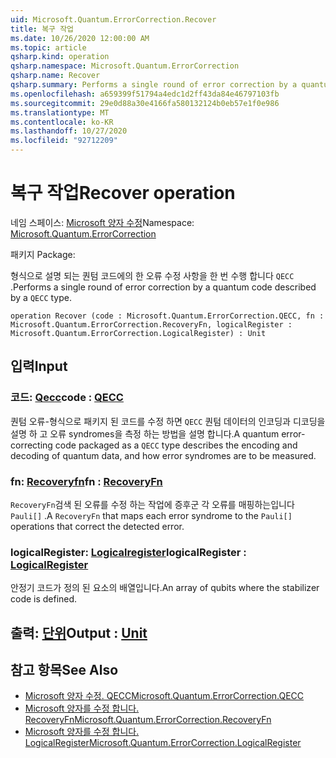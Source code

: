 ```yaml
---
uid: Microsoft.Quantum.ErrorCorrection.Recover
title: 복구 작업
ms.date: 10/26/2020 12:00:00 AM
ms.topic: article
qsharp.kind: operation
qsharp.namespace: Microsoft.Quantum.ErrorCorrection
qsharp.name: Recover
qsharp.summary: Performs a single round of error correction by a quantum code described by a `QECC` type.
ms.openlocfilehash: a659399f51794a4edc1d2ff43da84e46797103fb
ms.sourcegitcommit: 29e0d88a30e4166fa580132124b0eb57e1f0e986
ms.translationtype: MT
ms.contentlocale: ko-KR
ms.lasthandoff: 10/27/2020
ms.locfileid: "92712209"
---
```

# <a name="recover-operation"></a><span data-ttu-id="801b0-102">복구 작업</span><span class="sxs-lookup"><span data-stu-id="801b0-102">Recover operation</span></span>

<span data-ttu-id="801b0-103">네임 스페이스: [Microsoft 양자 수정](xref:Microsoft.Quantum.ErrorCorrection)</span><span class="sxs-lookup"><span data-stu-id="801b0-103">Namespace: [Microsoft.Quantum.ErrorCorrection](xref:Microsoft.Quantum.ErrorCorrection)</span></span>

<span data-ttu-id="801b0-104">패키지 [](https://nuget.org/packages/)</span><span class="sxs-lookup"><span data-stu-id="801b0-104">Package: [](https://nuget.org/packages/)</span></span>


<span data-ttu-id="801b0-105">형식으로 설명 되는 퀀텀 코드에의 한 오류 수정 사항을 한 번 수행 합니다 `QECC` .</span><span class="sxs-lookup"><span data-stu-id="801b0-105">Performs a single round of error correction by a quantum code described by a `QECC` type.</span></span>

```qsharp
operation Recover (code : Microsoft.Quantum.ErrorCorrection.QECC, fn : Microsoft.Quantum.ErrorCorrection.RecoveryFn, logicalRegister : Microsoft.Quantum.ErrorCorrection.LogicalRegister) : Unit
```


## <a name="input"></a><span data-ttu-id="801b0-106">입력</span><span class="sxs-lookup"><span data-stu-id="801b0-106">Input</span></span>

### <a name="code--qecc"></a><span data-ttu-id="801b0-107">코드: [Qecc](xref:Microsoft.Quantum.ErrorCorrection.QECC)</span><span class="sxs-lookup"><span data-stu-id="801b0-107">code : [QECC](xref:Microsoft.Quantum.ErrorCorrection.QECC)</span></span>

<span data-ttu-id="801b0-108">퀀텀 오류-형식으로 패키지 된 코드를 수정 하면 `QECC` 퀀텀 데이터의 인코딩과 디코딩을 설명 하 고 오류 syndromes을 측정 하는 방법을 설명 합니다.</span><span class="sxs-lookup"><span data-stu-id="801b0-108">A quantum error-correcting code packaged as a `QECC` type describes the encoding and decoding of quantum data, and how error syndromes are to be measured.</span></span>


### <a name="fn--recoveryfn"></a><span data-ttu-id="801b0-109">fn: [Recoveryfn](xref:Microsoft.Quantum.ErrorCorrection.RecoveryFn)</span><span class="sxs-lookup"><span data-stu-id="801b0-109">fn : [RecoveryFn](xref:Microsoft.Quantum.ErrorCorrection.RecoveryFn)</span></span>

<span data-ttu-id="801b0-110">`RecoveryFn`검색 된 오류를 수정 하는 작업에 증후군 각 오류를 매핑하는입니다 `Pauli[]` .</span><span class="sxs-lookup"><span data-stu-id="801b0-110">A `RecoveryFn` that maps each error syndrome to the `Pauli[]` operations that correct the detected error.</span></span>


### <a name="logicalregister--logicalregister"></a><span data-ttu-id="801b0-111">logicalRegister: [Logicalregister](xref:Microsoft.Quantum.ErrorCorrection.LogicalRegister)</span><span class="sxs-lookup"><span data-stu-id="801b0-111">logicalRegister : [LogicalRegister](xref:Microsoft.Quantum.ErrorCorrection.LogicalRegister)</span></span>

<span data-ttu-id="801b0-112">안정기 코드가 정의 된 요소의 배열입니다.</span><span class="sxs-lookup"><span data-stu-id="801b0-112">An array of qubits where the stabilizer code is defined.</span></span>



## <a name="output--unit"></a><span data-ttu-id="801b0-113">출력: [단위](xref:microsoft.quantum.lang-ref.unit)</span><span class="sxs-lookup"><span data-stu-id="801b0-113">Output : [Unit](xref:microsoft.quantum.lang-ref.unit)</span></span>



## <a name="see-also"></a><span data-ttu-id="801b0-114">참고 항목</span><span class="sxs-lookup"><span data-stu-id="801b0-114">See Also</span></span>

- [<span data-ttu-id="801b0-115">Microsoft 양자 수정. QECC</span><span class="sxs-lookup"><span data-stu-id="801b0-115">Microsoft.Quantum.ErrorCorrection.QECC</span></span>](xref:Microsoft.Quantum.ErrorCorrection.QECC)
- [<span data-ttu-id="801b0-116">Microsoft 양자를 수정 합니다. RecoveryFn</span><span class="sxs-lookup"><span data-stu-id="801b0-116">Microsoft.Quantum.ErrorCorrection.RecoveryFn</span></span>](xref:Microsoft.Quantum.ErrorCorrection.RecoveryFn)
- [<span data-ttu-id="801b0-117">Microsoft 양자를 수정 합니다. LogicalRegister</span><span class="sxs-lookup"><span data-stu-id="801b0-117">Microsoft.Quantum.ErrorCorrection.LogicalRegister</span></span>](xref:Microsoft.Quantum.ErrorCorrection.LogicalRegister)